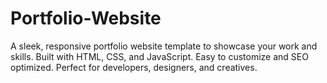 # Portfolio-Website
A sleek, responsive portfolio website template to showcase your work and skills. Built with HTML, CSS, and JavaScript. Easy to customize and SEO optimized. Perfect for developers, designers, and creatives.
